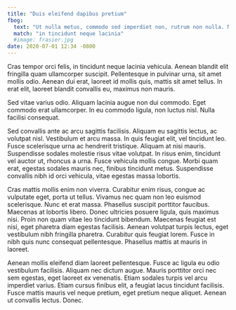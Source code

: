 ```yaml
---
title: "Duis eleifend dapibus pretium"
fbog:
  text: "Ut nulla metus, commodo sed imperdiet non, rutrum non nulla. Maecenas at mi non justo fermentum scelerisque"
  match: "in tincidunt neque lacinia"
  #image: frasier.jpg
date: 2020-07-01 12:34 -0800
---
```

Cras tempor orci felis, in tincidunt neque lacinia vehicula. Aenean blandit elit fringilla quam ullamcorper suscipit. Pellentesque in pulvinar urna, sit amet mollis odio. Aenean dui erat, laoreet id mollis quis, mattis sit amet tellus. In erat elit, laoreet blandit convallis eu, maximus non mauris.

Sed vitae varius odio. Aliquam lacinia augue non dui commodo. Eget commodo erat ullamcorper. In eu commodo ligula, non luctus nisl. Nulla facilisi consequat.

Sed convallis ante ac arcu sagittis facilisis. Aliquam eu sagittis lectus, ac volutpat nisl. Vestibulum et arcu massa. In quis feugiat elit, vel tincidunt leo. Fusce scelerisque urna ac hendrerit tristique. Aliquam at nisi mauris. Suspendisse sodales molestie risus vitae volutpat. In risus enim, tincidunt vel auctor ut, rhoncus a urna. Fusce vehicula mollis congue. Morbi quam erat, egestas sodales mauris nec, finibus tincidunt metus. Suspendisse convallis nibh id orci vehicula, vitae egestas massa lobortis.

Cras mattis mollis enim non viverra. Curabitur enim risus, congue ac vulputate eget, porta ut tellus. Vivamus nec quam non leo euismod scelerisque. Nunc et erat massa. Phasellus suscipit porttitor faucibus. Maecenas at lobortis libero. Donec ultricies posuere ligula, quis maximus nisi. Proin non quam vitae leo tincidunt bibendum. Maecenas feugiat est nisi, eget pharetra diam egestas facilisis. Aenean volutpat turpis lectus, eget vestibulum nibh fringilla pharetra. Curabitur quis feugiat lorem. Fusce in nibh quis nunc consequat pellentesque. Phasellus mattis at mauris in laoreet.

Aenean mollis eleifend diam laoreet pellentesque. Fusce ac ligula eu odio vestibulum facilisis. Aliquam nec dictum augue. Mauris porttitor orci nec sem egestas, eget laoreet ex venenatis. Etiam sodales turpis vel arcu imperdiet varius. Etiam cursus finibus elit, a feugiat lacus tincidunt facilisis. Fusce mattis mauris vel neque pretium, eget pretium neque aliquet. Aenean ut convallis lectus. Donec.
